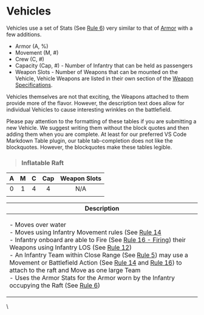 # Vehicles

Vehicles use a set of Stats (See [Rule 6](broken-reference)) very similar to that of [Armor](armor.md) with a few additions.

* Armor (A, %)
* Movement (M, #)
* Crew (C, #)
* Capacity (Cap, #) - Number of Infantry that can be held as passengers
* Weapon Slots - Number of Weapons that can be mounted on the Vehicle, Vehicle Weapons are listed in their own section of the [Weapon Specifications](weapons.md).

Vehicles themselves are not that exciting, the Weapons attached to them provide more of the flavor. However, the description text does allow for individual Vehicles to cause interesting wrinkles on the battlefield.

Please pay attention to the formatting of these tables if you are submitting a new Vehicle. We suggest writing them without the block quotes and then adding them when you are complete. At least for our preferred VS Code Markdown Table plugin, our table tab-completion does not like the blockquotes. However, the blockquotes make these tables legible.

> ### **Inflatable Raft**

|  A  |  M  |  C  | Cap | Weapon Slots |
| :-: | :-: | :-: | :-: | :----------: |
|  0  |  1  |  4  |  4  |      N/A     |
|     |     |     |     |              |

| Description                                                                                                                                                                                                                                                                                                                                                                                                                                                                                                                                                                                                                                                                                  |
| -------------------------------------------------------------------------------------------------------------------------------------------------------------------------------------------------------------------------------------------------------------------------------------------------------------------------------------------------------------------------------------------------------------------------------------------------------------------------------------------------------------------------------------------------------------------------------------------------------------------------------------------------------------------------------------------- |
| <p>- Moves over water<br>- Moves using Infantry Movement rules (See <a href="broken-reference">Rule 14</a><br>- Infantry onboard are able to Fire (See <a href="broken-reference">Rule 16 - Firing</a>) their Weapons using Infantry LOS (See <a href="broken-reference">Rule 12</a>)<br>- An Infantry Team within Close Range (See <a href="broken-reference">Rule 5</a>) may use a Movement or Battlefield Action (See <a href="broken-reference">Rule 14</a> and <a href="broken-reference">Rule 16</a>) to attach to the raft and Move as one large Team<br>- Uses the Armor Stats for the Armor worn by the Infantry occupying the Raft (See <a href="broken-reference">Rule 6</a>)</p> |

\
